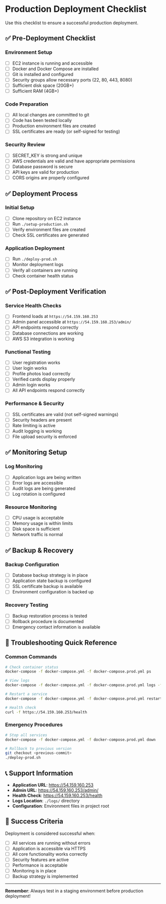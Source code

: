 # Production Deployment Checklist

Use this checklist to ensure a successful production deployment.

## ✅ Pre-Deployment Checklist

### Environment Setup
- [ ] EC2 instance is running and accessible
- [ ] Docker and Docker Compose are installed
- [ ] Git is installed and configured
- [ ] Security groups allow necessary ports (22, 80, 443, 8080)
- [ ] Sufficient disk space (20GB+)
- [ ] Sufficient RAM (4GB+)

### Code Preparation
- [ ] All local changes are committed to git
- [ ] Code has been tested locally
- [ ] Production environment files are created
- [ ] SSL certificates are ready (or self-signed for testing)

### Security Review
- [ ] SECRET_KEY is strong and unique
- [ ] AWS credentials are valid and have appropriate permissions
- [ ] Database password is secure
- [ ] API keys are valid for production
- [ ] CORS origins are properly configured

## ✅ Deployment Process

### Initial Setup
- [ ] Clone repository on EC2 instance
- [ ] Run `./setup-production.sh`
- [ ] Verify environment files are created
- [ ] Check SSL certificates are generated

### Application Deployment
- [ ] Run `./deploy-prod.sh`
- [ ] Monitor deployment logs
- [ ] Verify all containers are running
- [ ] Check container health status

## ✅ Post-Deployment Verification

### Service Health Checks
- [ ] Frontend loads at `https://54.159.160.253`
- [ ] Admin panel accessible at `https://54.159.160.253/admin/`
- [ ] API endpoints respond correctly
- [ ] Database connections are working
- [ ] AWS S3 integration is working

### Functional Testing
- [ ] User registration works
- [ ] User login works
- [ ] Profile photos load correctly
- [ ] Verified cards display properly
- [ ] Admin login works
- [ ] All API endpoints respond correctly

### Performance & Security
- [ ] SSL certificates are valid (not self-signed warnings)
- [ ] Security headers are present
- [ ] Rate limiting is active
- [ ] Audit logging is working
- [ ] File upload security is enforced

## ✅ Monitoring Setup

### Log Monitoring
- [ ] Application logs are being written
- [ ] Error logs are accessible
- [ ] Audit logs are being generated
- [ ] Log rotation is configured

### Resource Monitoring
- [ ] CPU usage is acceptable
- [ ] Memory usage is within limits
- [ ] Disk space is sufficient
- [ ] Network traffic is normal

## ✅ Backup & Recovery

### Backup Configuration
- [ ] Database backup strategy is in place
- [ ] Application state backup is configured
- [ ] SSL certificate backup is available
- [ ] Environment configuration is backed up

### Recovery Testing
- [ ] Backup restoration process is tested
- [ ] Rollback procedure is documented
- [ ] Emergency contact information is available

## 🔧 Troubleshooting Quick Reference

### Common Commands
```bash
# Check container status
docker-compose -f docker-compose.yml -f docker-compose.prod.yml ps

# View logs
docker-compose -f docker-compose.yml -f docker-compose.prod.yml logs -f [service_name]

# Restart a service
docker-compose -f docker-compose.yml -f docker-compose.prod.yml restart [service_name]

# Health check
curl -f https://54.159.160.253/health
```

### Emergency Procedures
```bash
# Stop all services
docker-compose -f docker-compose.yml -f docker-compose.prod.yml down

# Rollback to previous version
git checkout <previous-commit>
./deploy-prod.sh
```

## 📞 Support Information

- **Application URL**: https://54.159.160.253
- **Admin URL**: https://54.159.160.253/admin/
- **Health Check**: https://54.159.160.253/health
- **Logs Location**: `./logs/` directory
- **Configuration**: Environment files in project root

## 🎯 Success Criteria

Deployment is considered successful when:
- [ ] All services are running without errors
- [ ] Application is accessible via HTTPS
- [ ] All core functionality works correctly
- [ ] Security features are active
- [ ] Performance is acceptable
- [ ] Monitoring is in place
- [ ] Backup strategy is implemented

---

**Remember**: Always test in a staging environment before production deployment!
